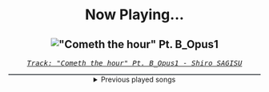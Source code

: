 <div align="center"> 
<h1>Now Playing...</h1>

!["Cometh the hour" Pt. B_Opus1](https://i.scdn.co/image/ab67616d00001e02f8e006d457a1450919aecb6a)
--
_<samp><a href="https://open.spotify.com/track/4SitPGJUcmkuvBXck3dHC5">Track: "Cometh the hour" Pt. B_Opus1 - Shiro SAGISU</a></samp>_

<div style="border: 1px #4B5054 solid"></div>
<details>
  <summary>
    Previous played songs
  </summary>
  <table>
    <thead>
      <tr>
        <th>
          Artist
        </th>
        <th>
          Song
        </th>
        <th>
          Link
        </th>
      </tr>
    </thead>
    <tbody>
      <tr><td>Shiro SAGISU</td><td>"Cometh the hour" Pt. B_Opus1</td><td><a href="https://open.spotify.com/track/4SitPGJUcmkuvBXck3dHC5">https://open.spotify.com/track/4SitPGJUcmkuvBXck3dHC5</a></td></tr><tr><td>Shiro SAGISU</td><td>Cometh the hour - avant garde 2023</td><td><a href="https://open.spotify.com/track/2qECI47hHx61BnnEF7E2Xc">https://open.spotify.com/track/2qECI47hHx61BnnEF7E2Xc</a></td></tr><tr><td>Shiro SAGISU</td><td>L'Arabesque Sindria</td><td><a href="https://open.spotify.com/track/6VnAojJ5dxkP9jPlrioscV">https://open.spotify.com/track/6VnAojJ5dxkP9jPlrioscV</a></td></tr><tr><td>Shiro SAGISU</td><td>Stand Up Be Strong (Pt. I)</td><td><a href="https://open.spotify.com/track/72ipPCGWlVXLbh7rZNwh26">https://open.spotify.com/track/72ipPCGWlVXLbh7rZNwh26</a></td></tr><tr><td>Shiro SAGISU</td><td>Stand Up Be Strong (Pt. II)</td><td><a href="https://open.spotify.com/track/5BqFJRaEVRhu8vfaCQM6AE">https://open.spotify.com/track/5BqFJRaEVRhu8vfaCQM6AE</a></td></tr><tr><td>Hiroyuki Sawano</td><td>攻響組曲 DEVIL 第三楽章: eXORCiST</td><td><a href="https://open.spotify.com/track/7fOzGo3dEM2Cn8ygMLNJOw">https://open.spotify.com/track/7fOzGo3dEM2Cn8ygMLNJOw</a></td></tr><tr><td>Shiro SAGISU</td><td>Treachery</td><td><a href="https://open.spotify.com/track/6a7su3dkJJXidSuFiowJC2">https://open.spotify.com/track/6a7su3dkJJXidSuFiowJC2</a></td></tr><tr><td>My Darkest Days</td><td>Porn Star Dancing</td><td><a href="https://open.spotify.com/track/0sQ3DlfuQZozaOnAS1r4yG">https://open.spotify.com/track/0sQ3DlfuQZozaOnAS1r4yG</a></td></tr><tr><td>My Darkest Days</td><td>Porn Star Dancing</td><td><a href="https://open.spotify.com/track/0sQ3DlfuQZozaOnAS1r4yG">https://open.spotify.com/track/0sQ3DlfuQZozaOnAS1r4yG</a></td></tr><tr><td>My Darkest Days</td><td>Porn Star Dancing</td><td><a href="https://open.spotify.com/track/3Q8zopc4ABXhysDb1sgLVW">https://open.spotify.com/track/3Q8zopc4ABXhysDb1sgLVW</a></td></tr><tr><td>Shiro SAGISU</td><td>Cometh the hour - avant garde 2023</td><td><a href="https://open.spotify.com/track/2qECI47hHx61BnnEF7E2Xc">https://open.spotify.com/track/2qECI47hHx61BnnEF7E2Xc</a></td></tr><tr><td>Disturbed</td><td>The Animal</td><td><a href="https://open.spotify.com/track/1HD8mFfpSGLJnwv6UTLaIv">https://open.spotify.com/track/1HD8mFfpSGLJnwv6UTLaIv</a></td></tr><tr><td>Atreyu</td><td>Drowning</td><td><a href="https://open.spotify.com/track/1knxUcq12YCES1O1Q6ImCY">https://open.spotify.com/track/1knxUcq12YCES1O1Q6ImCY</a></td></tr><tr><td>Imminence</td><td>Heaven Shall Burn</td><td><a href="https://open.spotify.com/track/0C8mZZLRaf2X8MKCVkbMbC">https://open.spotify.com/track/0C8mZZLRaf2X8MKCVkbMbC</a></td></tr><tr><td>Disturbed</td><td>Hell</td><td><a href="https://open.spotify.com/track/1RIn8LBQzinLEraFtUcpZP">https://open.spotify.com/track/1RIn8LBQzinLEraFtUcpZP</a></td></tr><tr><td>Motionless In White</td><td>Meltdown</td><td><a href="https://open.spotify.com/track/6w3hTgFYPaUo6WFz2tEOtX">https://open.spotify.com/track/6w3hTgFYPaUo6WFz2tEOtX</a></td></tr><tr><td>Red</td><td>Cold World</td><td><a href="https://open.spotify.com/track/4UAEJR58iotXADQ2TNxMae">https://open.spotify.com/track/4UAEJR58iotXADQ2TNxMae</a></td></tr><tr><td>Linkin Park</td><td>One Step Closer</td><td><a href="https://open.spotify.com/track/1qIQeMHFw09UjBpgrsrdys">https://open.spotify.com/track/1qIQeMHFw09UjBpgrsrdys</a></td></tr><tr><td>Motionless In White</td><td>Reincarnate</td><td><a href="https://open.spotify.com/track/4vVUoi4U6ikqH2wIoE2fmG">https://open.spotify.com/track/4vVUoi4U6ikqH2wIoE2fmG</a></td></tr><tr><td>Red</td><td>Surrogates</td><td><a href="https://open.spotify.com/track/0FjPBxXGYAGVNh4W87BDQW">https://open.spotify.com/track/0FjPBxXGYAGVNh4W87BDQW</a></td></tr>
    </tbody>
  </table>
</details>

</div>
